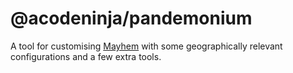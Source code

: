 # @acodeninja/pandemonium

A tool for customising [Mayhem](https://github.com/portapack-mayhem) with some geographically relevant configurations and a few extra tools.
